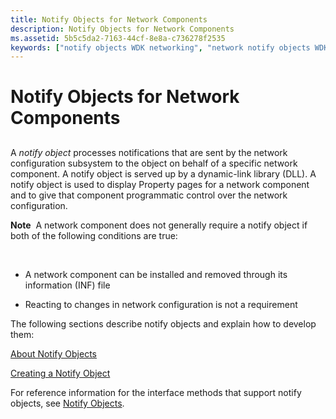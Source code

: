 ```yaml
---
title: Notify Objects for Network Components
description: Notify Objects for Network Components
ms.assetid: 5b5c5da2-7163-44cf-8e8a-c736278f2535
keywords: ["notify objects WDK networking", "network notify objects WDK", "notifications WDK networking", "network component notify objects WDK", "displaying Property pages", "property pages WDK networking"]
---
```


# Notify Objects for Network Components


## <a href="" id="ddk-notify-objects-for-network-components-ng"></a>


A *notify object* processes notifications that are sent by the network configuration subsystem to the object on behalf of a specific network component. A notify object is served up by a dynamic-link library (DLL). A notify object is used to display Property pages for a network component and to give that component programmatic control over the network configuration.

**Note**  A network component does not generally require a notify object if both of the following conditions are true:

 

-   A network component can be installed and removed through its information (INF) file

-   Reacting to changes in network configuration is not a requirement

The following sections describe notify objects and explain how to develop them:

[About Notify Objects](about-notify-objects.md)

[Creating a Notify Object](creating-a-notify-object.md)

For reference information for the interface methods that support notify objects, see [Notify Objects](https://msdn.microsoft.com/library/windows/hardware/ff559161).

 

 





